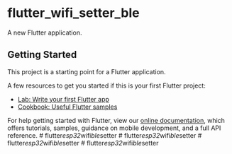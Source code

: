 # flutter_wifi_setter_ble

A new Flutter application.

## Getting Started

This project is a starting point for a Flutter application.

A few resources to get you started if this is your first Flutter project:

- [Lab: Write your first Flutter app](https://flutter.dev/docs/get-started/codelab)
- [Cookbook: Useful Flutter samples](https://flutter.dev/docs/cookbook)

For help getting started with Flutter, view our
[online documentation](https://flutter.dev/docs), which offers tutorials,
samples, guidance on mobile development, and a full API reference.
#   f l u t t e r _ e s p 3 2 _ w i f i _ b l e _ s e t t e r  
 #   f l u t t e r _ e s p 3 2 _ w i f i _ b l e _ s e t t e r  
 #   f l u t t e r _ e s p 3 2 _ w i f i _ b l e _ s e t t e r  
 #   f l u t t e r _ e s p 3 2 _ w i f i _ b l e _ s e t t e r  
 